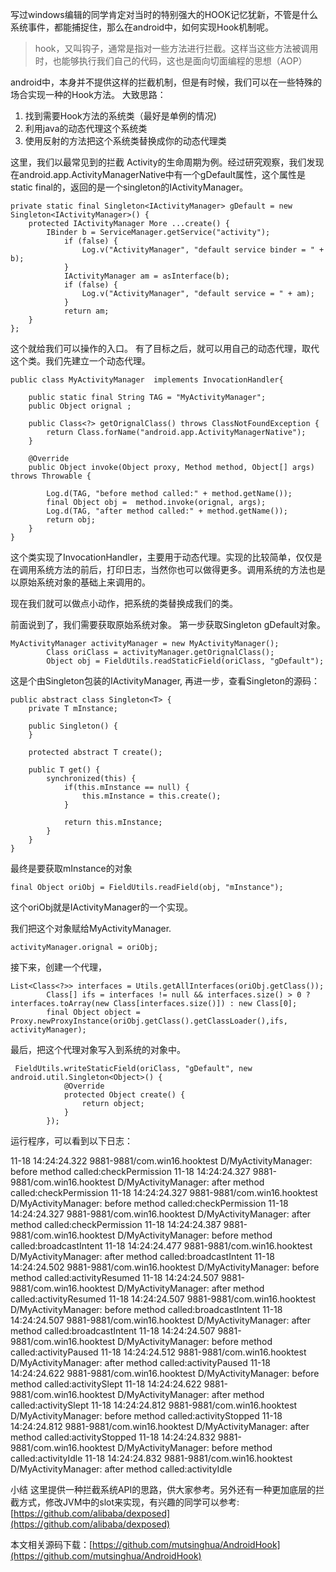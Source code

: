 写过windows编辑的同学肯定对当时的特别强大的HOOK记忆犹新，不管是什么系统事件，都能捕捉住，那么在android中，如何实现Hook机制呢。

> hook，又叫钩子，通常是指对一些方法进行拦截。这样当这些方法被调用时，也能够执行我们自己的代码，这也是面向切面编程的思想（AOP）

android中，本身并不提供这样的拦截机制，但是有时候，我们可以在一些特殊的场合实现一种的Hook方法。
大致思路：
1. 找到需要Hook方法的系统类（最好是单例的情况)
2. 利用java的动态代理这个系统类
3. 使用反射的方法把这个系统类替换成你的动态代理类

这里，我们以最常见到的拦截 Activity的生命周期为例。经过研究观察，我们发现在android.app.ActivityManagerNative中有一个gDefault属性，这个属性是static final的，返回的是一个singleton的IActivityManager。

```
private static final Singleton<IActivityManager> gDefault = new Singleton<IActivityManager>() {
	protected IActivityManager More ...create() {
		IBinder b = ServiceManager.getService("activity");
			if (false) {
				Log.v("ActivityManager", "default service binder = " + b);
			}
			IActivityManager am = asInterface(b);
			if (false) {
				Log.v("ActivityManager", "default service = " + am);
			}
			return am;
	}
};
```

这个就给我们可以操作的入口。
有了目标之后，就可以用自己的动态代理，取代这个类。我们先建立一个动态代理。

```
public class MyActivityManager  implements InvocationHandler{

    public static final String TAG = "MyActivityManager";
    public Object orignal ;

    public Class<?> getOrignalClass() throws ClassNotFoundException {
        return Class.forName("android.app.ActivityManagerNative");
    }

    @Override
    public Object invoke(Object proxy, Method method, Object[] args) throws Throwable {

        Log.d(TAG, "before method called:" + method.getName());
        final Object obj =  method.invoke(orignal, args);
        Log.d(TAG, "after method called:" + method.getName());
        return obj;
    }
}
```

这个类实现了InvocationHandler，主要用于动态代理。实现的比较简单，仅仅是在调用系统方法的前后，打印日志，当然你也可以做得更多。调用系统的方法也是以原始系统对象的基础上来调用的。

现在我们就可以做点小动作，把系统的类替换成我们的类。

前面说到了，我们需要获取原始系统对象。
第一步获取Singleton<IActivityManager> gDefault对象。

```
MyActivityManager activityManager = new MyActivityManager();
        Class oriClass = activityManager.getOrignalClass();
        Object obj = FieldUtils.readStaticField(oriClass, "gDefault");
```

这是个由Singleton包装的IActivityManager, 再进一步，查看Singleton的源码：

```
public abstract class Singleton<T> {
    private T mInstance;

    public Singleton() {
    }

    protected abstract T create();

    public T get() {
        synchronized(this) {
            if(this.mInstance == null) {
                this.mInstance = this.create();
            }

            return this.mInstance;
        }
    }
}
```

最终是要获取mInstance的对象

```
final Object oriObj = FieldUtils.readField(obj, "mInstance");
```

这个oriObj就是IActivityManager的一个实现。

我们把这个对象赋给MyActivityManager.

```
activityManager.orignal = oriObj;
```

接下来，创建一个代理，

```
List<Class<?>> interfaces = Utils.getAllInterfaces(oriObj.getClass());
        Class[] ifs = interfaces != null && interfaces.size() > 0 ? interfaces.toArray(new Class[interfaces.size()]) : new Class[0];
        final Object object = Proxy.newProxyInstance(oriObj.getClass().getClassLoader(),ifs, activityManager);
```

最后，把这个代理对象写入到系统的对象中。

```
 FieldUtils.writeStaticField(oriClass, "gDefault", new android.util.Singleton<Object>() {
            @Override
            protected Object create() {
                return object;
            }
        });
```

运行程序，可以看到以下日志：

11-18 14:24:24.322 9881-9881/com.win16.hooktest D/MyActivityManager: before method called:checkPermission
11-18 14:24:24.327 9881-9881/com.win16.hooktest D/MyActivityManager: after method called:checkPermission
11-18 14:24:24.327 9881-9881/com.win16.hooktest D/MyActivityManager: before method called:checkPermission
11-18 14:24:24.327 9881-9881/com.win16.hooktest D/MyActivityManager: after method called:checkPermission
11-18 14:24:24.387 9881-9881/com.win16.hooktest D/MyActivityManager: before method called:broadcastIntent
11-18 14:24:24.477 9881-9881/com.win16.hooktest D/MyActivityManager: after method called:broadcastIntent
11-18 14:24:24.502 9881-9881/com.win16.hooktest D/MyActivityManager: before method called:activityResumed
11-18 14:24:24.507 9881-9881/com.win16.hooktest D/MyActivityManager: after method called:activityResumed
11-18 14:24:24.507 9881-9881/com.win16.hooktest D/MyActivityManager: before method called:broadcastIntent
11-18 14:24:24.507 9881-9881/com.win16.hooktest D/MyActivityManager: after method called:broadcastIntent
11-18 14:24:24.507 9881-9881/com.win16.hooktest D/MyActivityManager: before method called:activityPaused
11-18 14:24:24.512 9881-9881/com.win16.hooktest D/MyActivityManager: after method called:activityPaused
11-18 14:24:24.622 9881-9881/com.win16.hooktest D/MyActivityManager: before method called:activitySlept
11-18 14:24:24.622 9881-9881/com.win16.hooktest D/MyActivityManager: after method called:activitySlept
11-18 14:24:24.812 9881-9881/com.win16.hooktest D/MyActivityManager: before method called:activityStopped
11-18 14:24:24.812 9881-9881/com.win16.hooktest D/MyActivityManager: after method called:activityStopped
11-18 14:24:24.832 9881-9881/com.win16.hooktest D/MyActivityManager: before method called:activityIdle
11-18 14:24:24.832 9881-9881/com.win16.hooktest D/MyActivityManager: after method called:activityIdle

小结
这里提供一种拦截系统API的思路，供大家参考。另外还有一种更加底层的拦截方式，修改JVM中的slot来实现，有兴趣的同学可以参考:[https://github.com/alibaba/dexposed](https://github.com/alibaba/dexposed)

本文相关源码下载：[https://github.com/mutsinghua/AndroidHook](https://github.com/mutsinghua/AndroidHook)